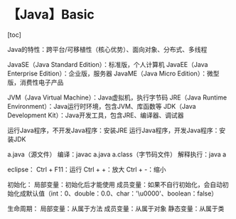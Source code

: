 # 【Java】Basic



[toc]



Java的特性：跨平台/可移植性（核心优势）、面向对象、分布式、多线程

JavaSE（Java Standard Edition）：标准版，个人计算机
JavaEE（Java Enterprise Edition）：企业版，服务器
JavaME（Java Micro Edition）：微型版，消费性电子产品

JVM（Java Virtual Machine）：Java虚拟机，执行字节码
JRE（Java Runtime Environment）：Java运行时环境，包含JVM、库函数等
JDK（Java Development Kit）：Java开发工具，包含JRE、编译器、调试器

运行Java程序，不开发Java程序：安装JRE
运行Java程序，开发Java程序：安装JDK

a.java（源文件）
编译：javac a.java
a.class（字节码文件）
解释执行：java a

eclipse：
Ctrl + F11：运行
Ctrl + +：放大
Ctrl + -：缩小

初始化：
局部变量：初始化后才能使用
成员变量：如果不自行初始化，会自动初始化成默认值（int：0、double：0.0、char：'\u0000'、boolean：false）

生命周期：
局部变量：从属于方法
成员变量：从属于对象
静态变量：从属于类
